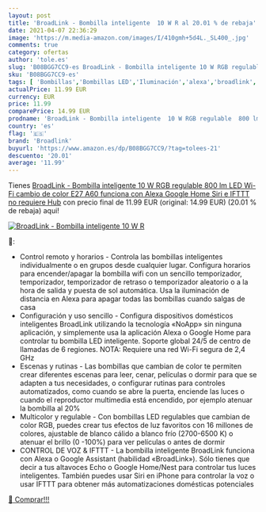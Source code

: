 ```yaml
---
layout: post
title: 'BroadLink - Bombilla inteligente  10 W R al 20.01 % de rebaja'
date: 2021-04-07 22:36:29
image: 'https://m.media-amazon.com/images/I/410gmh+5d4L._SL400_.jpg'
comments: true
category: ofertas
author: 'tole.es'
slug: 'B08BGG7CC9-es BroadLink - Bombilla inteligente 10 W RGB regulable 800 lm...'
sku: 'B08BGG7CC9-es'
tags: [ 'Bombillas','Bombillas LED','Iluminación','alexa','broadlink','google','home','ifttt', ]
actualPrice: 11.99 EUR
currency: EUR
price: 11.99
comparePrice: 14.99 EUR
prodname: 'BroadLink - Bombilla inteligente  10 W RGB regulable  800 lm  LED Wi-Fi  cambio de color  E27 A60  funciona con Alexa  Google Home  Siri e IFTTT  no requiere Hub'
country: 'es'
flag: '🇪🇸'
brand: 'Broadlink'
buyurl: 'https://www.amazon.es/dp/B08BGG7CC9/?tag=tolees-21'
descuento: '20.01'
average: '11.99'
---
```


Tienes [BroadLink - Bombilla inteligente  10 W RGB regulable  800 lm  LED Wi-Fi  cambio de color  E27 A60  funciona con Alexa  Google Home  Siri e IFTTT  no requiere Hub](https://www.amazon.es/dp/B08BGG7CC9/?tag=tolees-21) con precio final de  11.99 EUR (original: 14.99 EUR) (20.01 %  de rebaja) aqui!

[![BroadLink - Bombilla inteligente  10 W R](https://m.media-amazon.com/images/I/410gmh+5d4L._SL400_.jpg)](https://www.amazon.es/dp/B08BGG7CC9/?tag=tolees-21)

🔎:

- Control remoto y horarios - Controla las bombillas inteligentes individualmente o en grupos desde cualquier lugar. Configura horarios para encender/apagar la bombilla wifi con un sencillo temporizador, temporizador, temporizador de retraso o temporizador aleatorio o a la hora de salida y puesta de sol automática. Usa la iluminación de distancia en Alexa para apagar todas las bombillas cuando salgas de casa
- Configuración y uso sencillo - Configura dispositivos domésticos inteligentes BroadLink utilizando la tecnología «NoApp» sin ninguna aplicación, y simplemente usa la aplicación Alexa o Google Home para controlar tu bombilla LED inteligente. Soporte global 24/5 de centro de llamadas de 6 regiones. NOTA: Requiere una red Wi-Fi segura de 2,4 GHz
- Escenas y rutinas - Las bombillas que cambian de color te permiten crear diferentes escenas para leer, cenar, películas o dormir para que se adapten a tus necesidades, o configurar rutinas para controles automatizados, como cuando se abre la puerta, enciende las luces o cuando el reproductor multimedia está encendido, por ejemplo atenuar la bombilla al 20%
- Multicolor y regulable - Con bombillas LED regulables que cambian de color RGB, puedes crear tus efectos de luz favoritos con 16 millones de colores, ajustable de blanco cálido a blanco frío (2700-6500 K) o atenuar el brillo (0 -100%) para ver películas o antes de dormir
- CONTROL DE VOZ & IFTTT - La bombilla inteligente BroadLink funciona con Alexa o Google Assistant (habilidad «BroadLink»). Sólo tienes que decir a tus altavoces Echo o Google Home/Nest para controlar tus luces inteligentes. También puedes usar Siri en iPhone para controlar la voz o usar IFTTT para obtener más automatizaciones domésticas potenciales

[🛒 Comprar!!!](https://www.amazon.es/dp/B08BGG7CC9/?tag=tolees-21)
